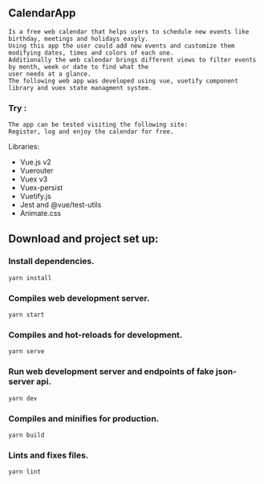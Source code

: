 ## CalendarApp

```
Is a free web calendar that helps users to schedule new events like birthday, meetings and holidays easyly.
Using this app the user could add new events and customize them modifying dates, times and colors of each one.
Additionally the web calendar brings different views to filter events by month, week or date to find what the
user needs at a glance.
The following web app was developed using vue, vuetify component library and vuex state managment system.
```

### Try :
```
The app can be tested visiting the following site:
Register, log and enjoy the calendar for free.
```

Libraries:
<ul>
  <li>
   Vue.js v2
  </li>  
  <li>
   Vuerouter
  </li>
  <li>
   Vuex v3
  </li>
  <li>
  Vuex-persist 
  </li>
  <li>
   Vuetify.js
  </li>
  <li>
   Jest and @vue/test-utils
  </li>
  <li>
   Animate.css
  </li>
</ul> 

## Download and project set up:

### Install dependencies.
```
yarn install
```
### Compiles web development server. 
```
yarn start
```
### Compiles and hot-reloads for development.
```
yarn serve
```
### Run web development server and  endpoints of fake json-server api.
```
yarn dev
```

### Compiles and minifies for production.
```
yarn build
```

### Lints and fixes files.
```
yarn lint
